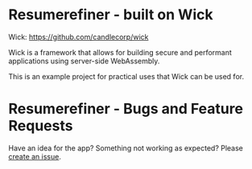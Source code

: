 # Resumerefiner - built on Wick

Wick: https://github.com/candlecorp/wick

Wick is a framework that allows for building secure and performant applications using server-side WebAssembly.

This is an example project for practical uses that Wick can be used for.

# Resumerefiner - Bugs and Feature Requests
Have an idea for the app? Something not working as expected? Please [create an issue](https://github.com/candlecorp/resumerefiner.com/issues/new/choose).

